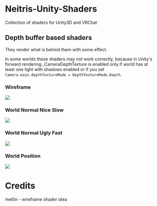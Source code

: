 # Neitris-Unity-Shaders
Collection of shaders for Unity3D and VRChat


## Depth buffer based shaders
They render what is behind them with some effect.

In some worlds these shaders may not work correctly, because in Unity's forward rendering _CameraDepthTexture is enabled only if world has at least one light with shadows enabled or if you set 
```Camera.main.depthTextureMode = DepthTextureMode.Depth```.

### Wireframe
![](https://image.prntscr.com/image/fnpAeHeITN602TKxwcOMog.png)

### World Normal Nice Slow
![](https://image.prntscr.com/image/C8jEwUwwS4SfFIY2tex16A.png)

### World Normal Ugly Fast
![](https://image.prntscr.com/image/9PsypMDdRIaS1zQwKiiOYg.png)

### World Position
![](https://image.prntscr.com/image/v_BsMeg5SZ6yJeSOzAtjrA.png)


# Credits
mel0n - wireframe shader idea
